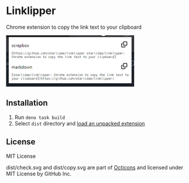 # Linklipper

Chrome extension to copy the link text to your clipboard

![screenshot](screenshot.png)

## Installation

1. Run `deno task build`
1. Select `dist` directory and [load an unpacked extension](https://developer.chrome.com/docs/extensions/mv3/getstarted/development-basics/#load-unpacked)

## License

MIT License

dist/check.svg and dist/copy.svg are part of [Octicons](https://github.com/primer/octicons) and licensed under MIT License by GitHub Inc.

